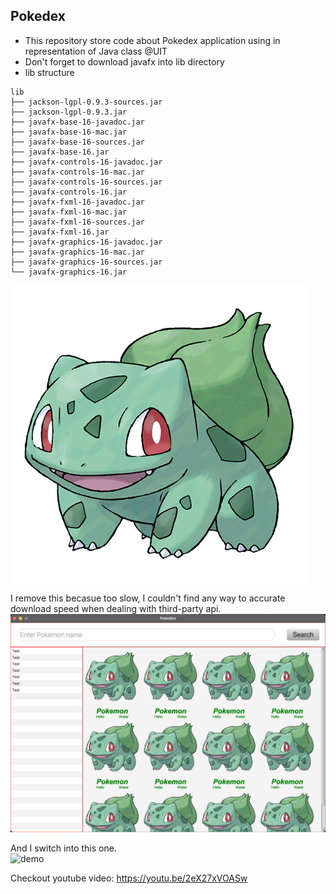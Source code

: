 ## Pokedex
- This repository store code about Pokedex application using in representation of Java class @UIT
- Don't forget to download javafx into lib directory
- lib structure
```text
lib
├── jackson-lgpl-0.9.3-sources.jar
├── jackson-lgpl-0.9.3.jar
├── javafx-base-16-javadoc.jar
├── javafx-base-16-mac.jar
├── javafx-base-16-sources.jar
├── javafx-base-16.jar
├── javafx-controls-16-javadoc.jar
├── javafx-controls-16-mac.jar
├── javafx-controls-16-sources.jar
├── javafx-controls-16.jar
├── javafx-fxml-16-javadoc.jar
├── javafx-fxml-16-mac.jar
├── javafx-fxml-16-sources.jar
├── javafx-fxml-16.jar
├── javafx-graphics-16-javadoc.jar
├── javafx-graphics-16-mac.jar
├── javafx-graphics-16-sources.jar
└── javafx-graphics-16.jar

```
![bulb](app/src/main/java/pokedex/resources/bulbasaur.png)

I remove this becasue too slow, I couldn't find any way to accurate download speed when dealing with third-party api.
![demo](demo.png)

And I switch into this one.  
![demo](demo.gif)

Checkout youtube video: https://youtu.be/2eX27xVOASw